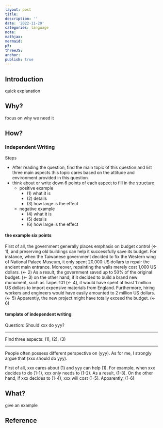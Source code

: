 ```yaml
---
layout: post
title:
description: ''
date: '2022-11-20'
categories: language
note:
mathjax:
mermaid:
p5:
threeJS:
anchor:
publish: true
---
```


## Introduction

quick explanation

## Why?

focus on why we need it

## How?

### Independent Writing

Steps

* After reading the question, find the main topic of this question and list three main aspects this topic cares based on the attitude and environment provided in this question
* think about or write down 6 points of each aspect to fill in the structure
  * positive example
    * (1) what it is
    * (2) details
    * (3) how large is the effect
  * negative example
    * (4) what it is
    * (5) details
    * (6) how large is the effect

#### the example six points

First of all, the government generally places emphasis on budget control (<- 1), and preserving old buildings can help it successfully save its budget. For instance, when the Taiwanese government decided to fix the Western wing of National Palace Museum, it only spent 20,000 US dollars to repair the ancient main entrance. Moreover, repainting the walls merely cost 1,000 US dollars. (<- 2) As a result, the government saved up to 50% of the original budget. (<- 3) on the other hand, if it decided to build a brand new monument, such as Taipei 101 (<- 4), it would have spent at least 1 million US dollars to import expensive materials from England. Furthermore, hiring workers and engineers would have easily amounted to 2 million US dollars. (<- 5) Apparently, the new project might have totally exceed the budget. (<- 6)

#### template of independent writing

Question: Should xxx do yyy?

---

Find three aspects: (1), (2), (3)

---

People often possess different perspective on (yyy). As for me, I strongly argue that (xxx should do yyy).

First of all, xxx cares about (1) and yyy can help (1). For example, when xxx decides to do (1-1), xxx only needs to (1-2). As a result, (1-3). On the other hand, if xxx decides to (1-4), xxx will cost (1-5). Apparently, (1-6)

## What?

give an example

## Reference
